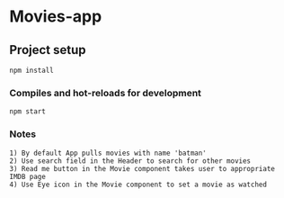 # Movies-app

## Project setup

```
npm install
```

### Compiles and hot-reloads for development

```
npm start
```

### Notes

```
1) By default App pulls movies with name 'batman'
2) Use search field in the Header to search for other movies
3) Read me button in the Movie component takes user to appropriate IMDB page
4) Use Eye icon in the Movie component to set a movie as watched
```
